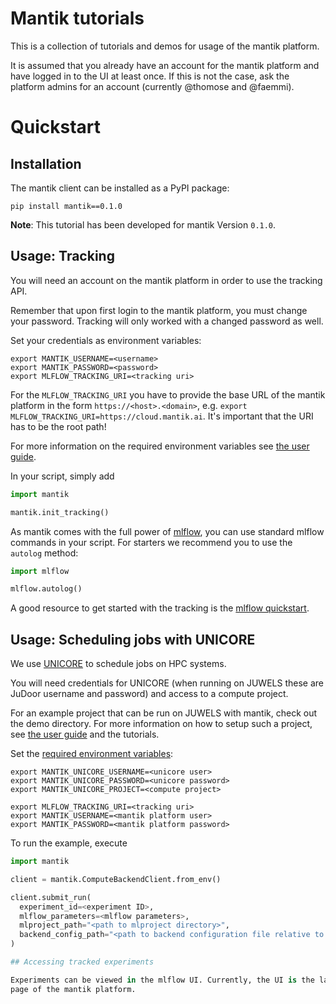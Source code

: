# Mantik tutorials

This is a collection of tutorials and demos for usage of the mantik platform.

It is assumed that you already have an account for the mantik platform and 
have logged in to the UI at least once. If this is not the case, ask the
platform admins for an account (currently @thomose and @faemmi).

# Quickstart

## Installation

The mantik client can be installed as a PyPI package:

```commandline
pip install mantik==0.1.0
```

**Note**: This tutorial has been developed for mantik Version `0.1.0`.

## Usage: Tracking

You will need an account on the mantik platform in order to use the tracking 
API.

Remember that upon first login to the mantik platform, you must change your
password. Tracking will only worked with a changed password as well.

Set your credentials as environment variables:

```commandline
export MANTIK_USERNAME=<username>
export MANTIK_PASSWORD=<password>
export MLFLOW_TRACKING_URI=<tracking uri>
```
For the `MLFLOW_TRACKING_URI` you have to provide the base URL of the mantik
platform in the form `https://<host>.<domain>`, e.g.
`export MLFLOW_TRACKING_URI=https://cloud.mantik.ai`. 
It's important that the URI has to be the root path!

For more information on the required environment variables see
[the user guide](instructions/user_guide.md#required-passwords-and-environment-variables).

In your script, simply add

```python
import mantik

mantik.init_tracking()
```

As mantik comes with the full power of [mlflow](https://www.mlflow.org/), you 
can use standard mlflow commands in your script.
For starters we recommend you to use the `autolog` method:

```python
import mlflow

mlflow.autolog()
```

A good resource to get started with the tracking is the 
[mlflow quickstart](https://www.mlflow.org/docs/latest/quickstart.html).

## Usage: Scheduling jobs with UNICORE

We use [UNICORE](https://www.unicore.eu/) to schedule jobs on HPC systems.

You will need credentials for UNICORE (when running on JUWELS these are
JuDoor username and password) and access to a compute project.

For an example project that can be run on JUWELS with mantik, check out the
demo directory.
For more information on how to setup such a project, see
[the user guide](instructions/user_guide.md) and the tutorials.

Set the [required environment variables](instructions/user_guide.md#required-passwords-and-environment-variables):

```commandline
export MANTIK_UNICORE_USERNAME=<unicore user>
export MANTIK_UNICORE_PASSWORD=<unicore password>
export MANTIK_UNICORE_PROJECT=<compute project>

export MLFLOW_TRACKING_URI=<tracking uri>
export MANTIK_USERNAME=<mantik platform user>
export MANTIK_PASSWORD=<mantik platform password>
```

To run the example, execute

```python
import mantik

client = mantik.ComputeBackendClient.from_env()

client.submit_run(
  experiment_id=<experiment ID>,
  mlflow_parameters=<mlflow parameters>,
  mlproject_path="<path to mlproject directory>",
  backend_config_path="<path to backend configuration file relative to mlproject path>",
)

## Accessing tracked experiments

Experiments can be viewed in the mlflow UI. Currently, the UI is the landing
page of the mantik platform.


